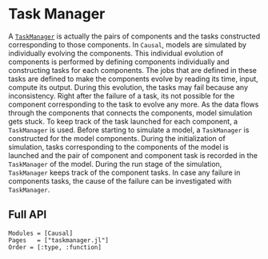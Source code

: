 # Task Manager

A [`TaskManager`](@ref) is actually the pairs of components and the tasks constructed corresponding to those components. In `Causal`, models are simulated by individually evolving the components. This individual evolution of components is performed by defining components individually and constructing tasks for each components. The jobs that are defined in these tasks are defined to make the components evolve by reading its time, input, compute its output. During this evolution, the tasks may fail because any inconsistency. Right after the failure of a task, its not possible for the component corresponding to the task to evolve any more. As the data flows through the components that connects the components, model simulation gets stuck. To keep track of the task launched for each component, a `TaskManager` is used. Before starting to simulate a model, a `TaskManager` is constructed for the model components. During the initialization of simulation, tasks corresponding to the components of the model is launched and the pair of component and component task is recorded in the `TaskManager` of the model. During the run stage of the simulation, `TaskManager` keeps track of the component tasks. In case any failure in components tasks, the cause of the failure can be investigated with `TaskManager`.

## Full API 
```@autodocs
Modules = [Causal]
Pages   = ["taskmanager.jl"]
Order = [:type, :function]
```
